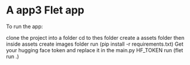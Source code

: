 # A app3 Flet app


To run the app:


clone the project into a folder
cd to thes folder
create a assets folder 
then inside assets create images folder
run (pip install -r requirements.txt)
Get your hugging face token  and replace it in the main.py HF_TOKEN
run (flet run .)






